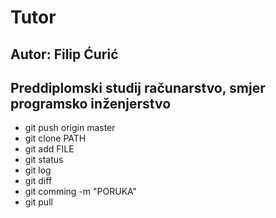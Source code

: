 # Tutor

## Autor: Filip Ćurić

## Preddiplomski studij računarstvo, smjer programsko inženjerstvo

- git push origin master
- git clone PATH
- git add FILE
- git status
- git log
- git diff
- git comming -m "PORUKA"
- git pull
